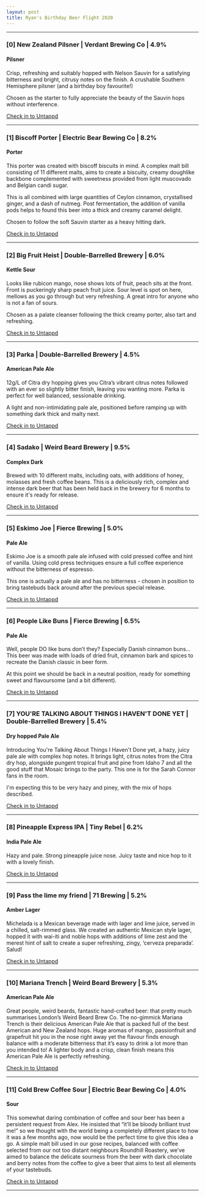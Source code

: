 ```yaml
---
layout: post
title: Ryan's Birthday Beer Flight 2020
---
```



---
### [0] New Zealand Pilsner | Verdant Brewing Co | 4.9%
#### Pilsner
Crisp, refreshing and suitably hopped with Nelson Sauvin for a satisfying bitterness and bright, citrusy notes on the finish. A crushable Southern Hemisphere pilsner (and a birthday boy favourite!)

Chosen as the starter to fully appreciate the beauty of the Sauvin hops without interference.

[Check in to Untappd](untappd://beer/13559)

****

### [1] Biscoff Porter | Electric Bear Bewing Co | 8.2%
#### Porter
This porter was created with biscoff biscuits in mind. A complex malt bill consisting of 11 different malts, aims to create a biscuity, creamy doughlike backbone complemented with sweetness provided from light muscovado and Belgian candi sugar.

This is all combined with large quantities of Ceylon cinnamon, crystallised ginger, and a dash of nutmeg. Post fermentation, the addition of vanilla pods helps to found this beer into a thick and creamy caramel delight.

Chosen to follow the soft Sauvin starter as a heavy hitting dark.

[Check in to Untappd](https://untappd.com/b/electric-bear-brewing-co-you-know-what-they-say-about-assumption/3811043)

****

### [2] Big Fruit Heist | Double-Barrelled Brewery | 6.0%
#### Kettle Sour
Looks like rubicon mango, nose shows lots of fruit, peach sits at the front. Front is puckeringly sharp peach fruit juice. Sour level is spot on here, mellows as you go through but very refreshing. A great intro for anyone who is not a fan of sours.

Chosen as a palate cleanser following the thick creamy porter, also tart and refreshing.

[Check in to Untappd](https://untappd.com/b/double-barrelled-brewery-the-big-fruit-heist/3705255)

****

### [3] Parka | Double-Barrelled Brewery | 4.5%
#### American Pale Ale
12g/L of Citra dry hopping gives you Citra’s vibrant citrus notes followed with an ever so slightly bitter finish, leaving you wanting more.
Parka is perfect for well balanced, sessionable drinking.

A light and non-intimidating pale ale, positioned before ramping up with something dark thick and malty next.

[Check in to Untappd](https://untappd.com/b/double-barrelled-brewery-parka/2851109)

****

### [4] Sadako | Weird Beard Brewery | 9.5%
#### Complex Dark
Brewed with 10 different malts, including oats, with additions of honey, molasses and fresh coffee beans.  This is a deliciously rich, complex and intense dark beer that has been held back in the brewery for 6 months to ensure it's ready for release. 

[Check in to Untappd](https://untappd.com/b/weird-beard-brew-co-sadako/695861)

****

### [5] Eskimo Joe | Fierce Brewing | 5.0%
#### Pale Ale
Eskimo Joe is a smooth pale ale infused with cold pressed coffee and hint of vanilla.  Using cold press techniques ensure a full coffee experience without the
bitterness of espresso.

This one is actually a pale ale and has no bitterness - chosen in position to bring tastebuds back around after the previous special release.

[Check in to Untappd](https://untappd.com/b/fierce-beer-eskimo-joe/1464177)

****

### [6] People Like Buns | Fierce Brewing | 6.5%
#### Pale Ale
Well, people DO like buns don’t they? Especially Danish cinnamon buns... This beer was made with loads of dried fruit, cinnamon bark and spices to recreate the Danish classic in beer form.

At this point we should be back in a neutral position, ready for something sweet and flavoursome (and a bit different).

[Check in to Untappd](https://untappd.com/b/fierce-beer-people-like-buns/2921890)

****

### [7] YOU'RE TALKING ABOUT THINGS I HAVEN'T DONE YET | Double-Barrelled Brewery | 5.4%
#### Dry hopped Pale Ale
Introducing You're Talking About Things I Haven't Done yet, a hazy, juicy pale ale with complex hop notes. It brings light, citrus notes from the Citra dry hop, alongside pungent tropical fruit and pine from Idaho 7 and all the good stuff that Mosaic brings to the party. This one is for the Sarah Connor fans in the room.

I'm expecting this to be very hazy and piney, with the mix of hops described.

[Check in to Untappd](https://untappd.com/b/double-barrelled-brewery-you-re-talking-about-things-i-haven-t-done-yet/3805739)

****

### [8] Pineapple Express IPA | Tiny Rebel | 6.2%
#### India Pale Ale
Hazy and pale. Strong pineapple juice nose. Juicy taste and nice hop to it with a lovely finish.

[Check in to Untappd](https://untappd.com/b/tiny-rebel-brewing-co-pineapple-express-ipa/3388120)

****

### [9] Pass the lime my friend | 71 Brewing | 5.2%
#### Amber Lager
Michelada is a Mexican beverage made with lager and lime juice, served in a chilled, salt-rimmed glass. We created an authentic Mexican style lager, hopped it with wai-iti and noble hops with additions of lime zest and the merest hint of salt to create a super refreshing, zingy, ‘cerveza preparada’. Salud!

[Check in to Untappd](https://untappd.com/b/71-brewing-pass-the-lime-my-firend/3649009)

****

### [10] Mariana Trench | Weird Beard Brewery | 5.3%
#### American Pale Ale
Great people, weird beards, fantastic hand-crafted beer: that pretty much summarises London’s Weird Beard Brew Co. The no-gimmick Mariana Trench is their delicious American Pale Ale that is packed full of the best American and New Zealand hops. Huge aromas of mango, passionfruit and grapefruit hit you in the nose right away yet the flavour finds enough balance with a moderate bitterness that it’s easy to drink a lot more than you intended to! A lighter body and a crisp, clean finish means this American Pale Ale is perfectly refreshing.

[Check in to Untappd](https://untappd.com/b/weird-beard-brew-co-mariana-trench/331239)

****

### [11] Cold Brew Coffee Sour | Electric Bear Bewing Co | 4.0%
#### Sour
This somewhat daring combination of coffee and sour beer has been a persistent request from Alex. He insisted that “it’ll be bloody brilliant trust me!” so we thought with the world being a completely different place to how it was a few months ago, now would be the perfect time to give this idea a go.
A simple malt bill used in our gose recipes, balanced with coffee selected from our not too distant neighbours Roundhill Roastery, we’ve aimed to balance the delicate sourness from the beer with dark chocolate and berry notes from the coffee to give a beer that aims to test all elements of your tastebuds.

[Check in to Untappd](https://untappd.com/b/electric-bear-brewing-co-persistence-in-the-form-of-perseverance/3773012)

****

